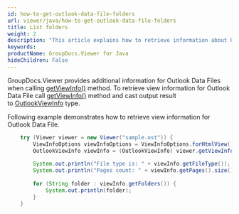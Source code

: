 ```yaml
---
id: how-to-get-outlook-data-file-folders
url: viewer/java/how-to-get-outlook-data-file-folders
title: List folders
weight: 2
description: "This article explains how to retrieve information about Outlook Data File with GroupDocs.Viewer within your Java applications."
keywords: 
productName: GroupDocs.Viewer for Java
hideChildren: False
---
```

GroupDocs.Viewer provides additional information for Outlook Data Files when calling [getViewInfo()](https://reference.groupdocs.com/viewer/java/com.groupdocs.viewer/Viewer#getViewInfo(com.groupdocs.viewer.options.ViewInfoOptions)) method. To retrieve view information for Outlook Data File call [getViewInfo()](https://reference.groupdocs.com/viewer/java/com.groupdocs.viewer/Viewer#getViewInfo(com.groupdocs.viewer.options.ViewInfoOptions)) method and cast output result to [OutlookViewInfo](https://reference.groupdocs.com/viewer/java/com.groupdocs.viewer.results/OutlookViewInfo) type.

Following example demonstrates how to retrieve view information for Outlook Data File.

```java
    try (Viewer viewer = new Viewer("sample.ost")) {
        ViewInfoOptions viewInfoOptions = ViewInfoOptions.forHtmlView();
        OutlookViewInfo viewInfo = (OutlookViewInfo) viewer.getViewInfo(viewInfoOptions);
    
        System.out.println("File type is: " + viewInfo.getFileType());
        System.out.println("Pages count: " + viewInfo.getPages().size());
    
        for (String folder : viewInfo.getFolders()) {
            System.out.println(folder);
        }
    }
```
